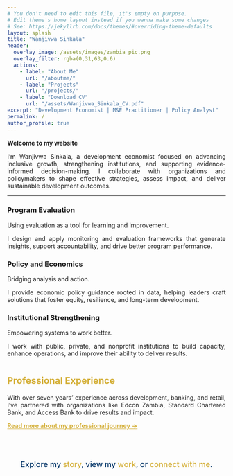 ```yaml
---
# You don't need to edit this file, it's empty on purpose.
# Edit theme's home layout instead if you wanna make some changes
# See: https://jekyllrb.com/docs/themes/#overriding-theme-defaults
layout: splash
title: "Wanjivwa Sinkala"
header:
  overlay_image: /assets/images/zambia_pic.png
  overlay_filter: rgba(0,31,63,0.6)
  actions:
    - label: "About Me"
      url: "/aboutme/"
    - label: "Projects"
      url: "/projects/"
    - label: "Download CV"
      url: "/assets/Wanjivwa_Sinkala_CV.pdf"
excerpt: "Development Economist | M&E Practitioner | Policy Analyst"
permalink: /
author_profile: true
---
```


**Welcome to my website**

<div style="text-align: justify;">
  I’m Wanjivwa Sinkala, a development economist focused on advancing inclusive growth, strengthening institutions, and supporting evidence-informed decision-making. I collaborate with organizations and policymakers to shape effective strategies, assess impact, and deliver sustainable development outcomes.
</div>

---

<div class="feature__item">
  <h3> Program Evaluation</h3>
  <p>Using evaluation as a tool for learning and improvement.
<div style="text-align: justify;">   
I design and apply monitoring and evaluation frameworks that generate insights, support accountability, and drive better program performance.
</div>
</div>

<div class="feature__item">
  <h3> Policy and Economics</h3>
  <p>Bridging analysis and action.
<div style="text-align: justify;">    
I provide economic policy guidance rooted in data, helping leaders craft solutions that foster equity, resilience, and long-term development.
</div>
</div>

<div class="feature__item">
  <h3> Institutional Strengthening</h3>
  <p>Empowering systems to work better.
<div style="text-align: justify;">
I work with public, private, and nonprofit institutions to build capacity, enhance operations, and improve their ability to deliver results.
</div>

<div style="text-align: justify;">
    <div style="max-width: 900px; margin: 3em auto; color: #222;">
      <h2 style="color: #d4af37;">Professional Experience</h2>
      <p>With over seven years’ experience across development, banking, and retail, I’ve partnered with organizations like Edcon Zambia, Standard Chartered Bank, and Access Bank to drive results and impact.</p>
      <p><a href="/aboutme/" style="color: #d4af37; font-weight: bold;">Read more about my professional journey →</a></p>
    </div>

<!-- Footer Call to Action -->
<div style="max-width: 900px; margin: 4em auto 3em auto; text-align: center; font-weight: 500; font-size: 1.1rem; color: #003366;">
  Explore my <a href="/aboutme/" style="color: #d4af37; text-decoration: none;">story</a>, view my <a href="/projects/" style="color: #d4af37; text-decoration: none;">work</a>, or <a href="/contact/" style="color: #d4af37; text-decoration: none;">connect with me</a>.
</div>
